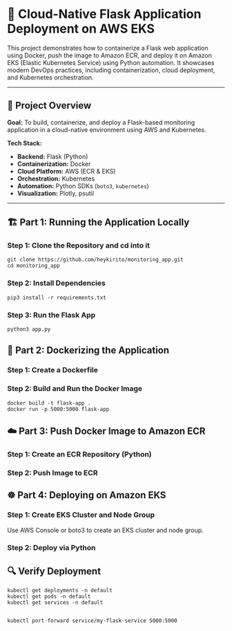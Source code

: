 # 🚀 Cloud-Native Flask Application Deployment on AWS EKS

This project demonstrates how to containerize a Flask web application using Docker, push the image to Amazon ECR, and deploy it on Amazon EKS (Elastic Kubernetes Service) using Python automation.
It showcases modern DevOps practices, including containerization, cloud deployment, and Kubernetes orchestration.

---

## 🧩 Project Overview

**Goal:**
To build, containerize, and deploy a Flask-based monitoring application in a cloud-native environment using AWS and Kubernetes.

**Tech Stack:**
- **Backend:** Flask (Python)
- **Containerization:** Docker
- **Cloud Platform:** AWS (ECR & EKS)
- **Orchestration:** Kubernetes
- **Automation:** Python SDKs (`boto3`, `kubernetes`)
- **Visualization:** Plotly, psutil

---

## 🏗️ Part 1: Running the Application Locally

### Step 1: Clone the Repository and cd into it
```
git clone https://github.com/heykirito/monitoring_app.git
cd monitoring_app
```
### Step 2: Install Dependencies
```
pip3 install -r requirements.txt
```

### Step 3: Run the Flask App
```
python3 app.py
```
## 🐳 Part 2: Dockerizing the Application

### Step 1: Create a Dockerfile
### Step 2: Build and Run the Docker Image
```
docker build -t flask-app .
docker run -p 5000:5000 flask-app
```

## ☁️ Part 3: Push Docker Image to Amazon ECR
### Step 1: Create an ECR Repository (Python)
### Step 2: Push Image to ECR

## ☸️ Part 4: Deploying on Amazon EKS
### Step 1: Create EKS Cluster and Node Group
Use AWS Console or boto3 to create an EKS cluster and node group.

### Step 2: Deploy via Python
## 🔍 Verify Deployment
```
kubectl get deployments -n default
kubectl get pods -n default
kubectl get services -n default


kubectl port-forward service/my-flask-service 5000:5000
```
